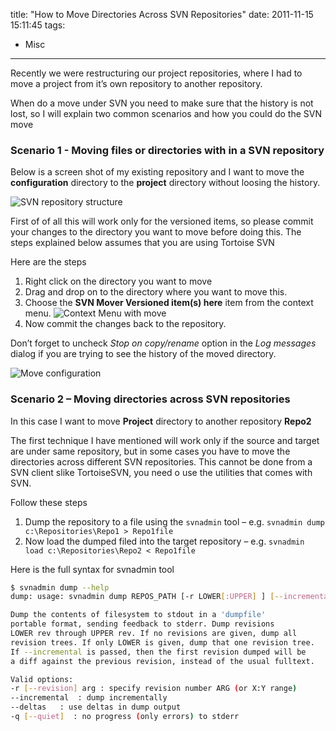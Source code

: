 title: "How to Move Directories Across SVN Repositories"
date: 2011-11-15 15:11:45
tags:

- Misc

---

Recently we were restructuring our project repositories, where I had to move a project from it’s own repository to another repository.

When do a move under SVN you need to make sure that the history is not lost, so I will explain two common scenarios and how you could do the SVN move

### Scenario 1 - Moving files or directories with in a SVN repository

Below is a screen shot of my existing repository and I want to move the **configuration** directory to the **project** directory without loosing the history.

![SVN repository structure](/images/2011/11/20111115081425_Screen1_thumb.png)

First of of all this will work only for the versioned items, so please commit your changes to the directory you want to move before doing this. The steps explained below assumes that you are using Tortoise SVN

Here are the steps

1. Right click on the directory you want to move
2. Drag and drop on to the directory where you want to move this.
3. Choose the **SVN Mover Versioned item(s) here** item from the context menu.
   ![Context Menu with move](/images/2011/11/20111115081432_Screen2_thumb.png)
4. Now commit the changes back to the repository.

Don’t forget to uncheck _Stop on copy/rename_ option in the _Log messages_ dialog if you are trying to see the history of the moved directory.

![Move configuration](/images/2011/11/20111115081442_Screen3_thumb.png)

### Scenario 2 – Moving directories across SVN repositories

In this case I want to move **Project** directory to another repository **Repo2**

The first technique I have mentioned will work only if the source and target are under same repository, but in some cases you have to move the directories across different SVN repositories. This cannot be done from a SVN client slike TortoiseSVN, you need o use the utilities that comes with SVN.

Follow these steps

1. Dump the repository to a file using the `svnadmin` tool – e.g. `svnadmin dump c:\Repositories\Repo1 > Repo1file`
2. Now load the dumped filed into the target repository – e.g. `svnadmin load c:\Repositories\Repo2 < Repo1file`

Here is the full syntax for svnadmin tool

```bash
$ svnadmin dump --help
dump: usage: svnadmin dump REPOS_PATH [-r LOWER[:UPPER] ] [--incremental]

Dump the contents of filesystem to stdout in a 'dumpfile'
portable format, sending feedback to stderr. Dump revisions
LOWER rev through UPPER rev. If no revisions are given, dump all
revision trees. If only LOWER is given, dump that one revision tree.
If --incremental is passed, then the first revision dumped will be
a diff against the previous revision, instead of the usual fulltext.

Valid options:
-r [--revision] arg : specify revision number ARG (or X:Y range)
--incremental  : dump incrementally
--deltas   : use deltas in dump output
-q [--quiet]  : no progress (only errors) to stderr
```
